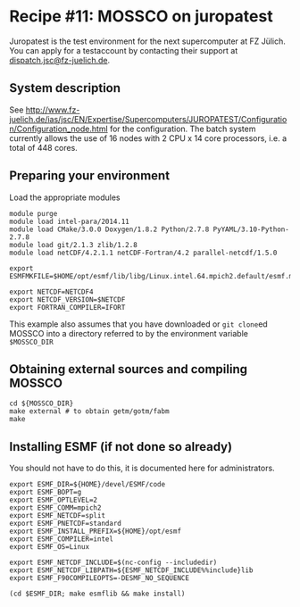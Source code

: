 # Recipe #11: MOSSCO on juropatest

Juropatest is the test environment for the next supercomputer at FZ Jülich.  You can apply for a testaccount by contacting their support at <dispatch.jsc@fz-juelich.de>.


## System description

See <http://www.fz-juelich.de/ias/jsc/EN/Expertise/Supercomputers/JUROPATEST/Configuration/Configuration_node.html> for the configuration.  The batch system currently allows the use of 16 nodes with 2 CPU x 14 core processors, i.e. a total of 448 cores.


## Preparing your environment

Load the appropriate modules

	module purge
	module load intel-para/2014.11
    module load CMake/3.0.0 Doxygen/1.8.2 Python/2.7.8 PyYAML/3.10-Python-2.7.8
    module load git/2.1.3 zlib/1.2.8
    module load netCDF/4.2.1.1 netCDF-Fortran/4.2 parallel-netcdf/1.5.0

    export ESMFMKFILE=$HOME/opt/esmf/lib/libg/Linux.intel.64.mpich2.default/esmf.mk

    export NETCDF=NETCDF4
    export NETCDF_VERSION=$NETCDF
    export FORTRAN_COMPILER=IFORT

This example also assumes that you have downloaded or `git clone`ed MOSSCO into a directory referred to by the environment variable `$MOSSCO_DIR`

## Obtaining external sources and compiling MOSSCO

    cd ${MOSSCO_DIR}
    make external # to obtain getm/gotm/fabm
    make


## Installing ESMF (if not done so already)

You should not have to do this, it is documented here for administrators.

	export ESMF_DIR=${HOME}/devel/ESMF/code
    export ESMF_BOPT=g
	export ESMF_OPTLEVEL=2
	export ESMF_COMM=mpich2
	export ESMF_NETCDF=split
    export ESMF_PNETCDF=standard
	export ESMF_INSTALL_PREFIX=${HOME}/opt/esmf
	export ESMF_COMPILER=intel
	export ESMF_OS=Linux
	
	export ESMF_NETCDF_INCLUDE=$(nc-config --includedir)
	export ESMF_NETCDF_LIBPATH=${ESMF_NETCDF_INCLUDE%%include}lib
	export ESMF_F90COMPILEOPTS=-DESMF_NO_SEQUENCE

	(cd $ESMF_DIR; make esmflib && make install)
